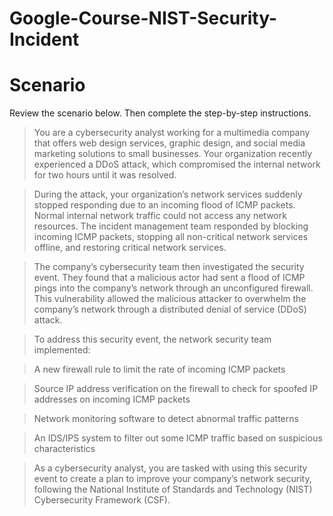 # Google-Course-NIST-Security-Incident

# Scenario

Review the scenario below. Then complete the step-by-step instructions.

>You are a cybersecurity analyst working for a multimedia company that offers web design services, graphic design, and social media marketing solutions to small businesses. Your organization recently experienced a DDoS attack, which compromised the internal network for two hours until it was resolved.

>During the attack, your organization’s network services suddenly stopped responding due to an incoming flood of ICMP packets. Normal internal network traffic could not access any network resources. The incident management team responded by blocking incoming ICMP packets, stopping all non-critical network services offline, and restoring critical network services. 

>The company’s cybersecurity team then investigated the security event. They found that a malicious actor had sent a flood of ICMP pings into the company’s network through an unconfigured firewall. This vulnerability allowed the malicious attacker to overwhelm the company’s network through a distributed denial of service (DDoS) attack. 

>To address this security event, the network security team implemented: 

>A new firewall rule to limit the rate of incoming ICMP packets

>Source IP address verification on the firewall to check for spoofed IP addresses on incoming ICMP packets

>Network monitoring software to detect abnormal traffic patterns

>An IDS/IPS system to filter out some ICMP traffic based on suspicious characteristics

>As a cybersecurity analyst, you are tasked with using this security event to create a plan to improve your company’s network security, following the National Institute of Standards and Technology (NIST) Cybersecurity Framework (CSF). 
